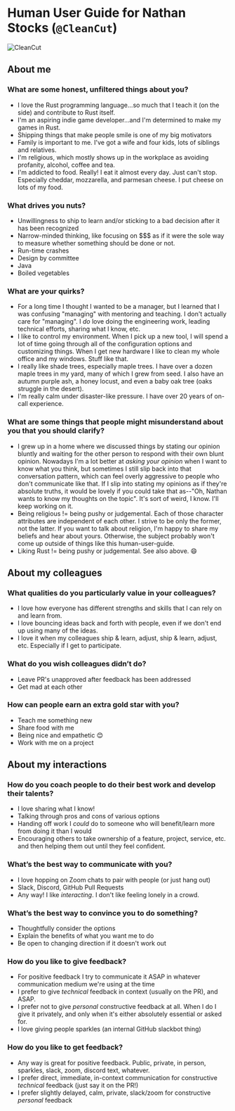 # Human User Guide for Nathan Stocks (`@CleanCut`)

![CleanCut](https://avatars.githubusercontent.com/u/5838512?v=4)

## About me

### What are some honest, unfiltered things about you?
* I love the Rust programming language...so much that I teach it (on the side) and contribute to Rust itself.
* I'm an aspiring indie game developer...and I'm determined to make my games in Rust.
* Shipping things that make people smile is one of my big motivators
* Family is important to me. I've got a wife and four kids, lots of siblings and relatives.
* I'm religious, which mostly shows up in the workplace as avoiding profanity, alcohol, coffee and tea.
* I'm addicted to food. Really! I eat it almost every day. Just can't stop.  Especially cheddar, mozzarella, and parmesan cheese. I put cheese on lots of my food.

### What drives you nuts?
* Unwillingness to ship to learn and/or sticking to a bad decision after it has been recognized
* Narrow-minded thinking, like focusing on $$$ as if it were the sole way to measure whether something should be done or not.
* Run-time crashes
* Design by committee
* Java
* Boiled vegetables

### What are your quirks?
* For a long time I thought I wanted to be a manager, but I learned that I was confusing "managing" with mentoring and teaching. I don't actually care for "managing". I _do_ love doing the engineering work, leading technical efforts, sharing what I know, etc.
* I like to control my environment. When I pick up a new tool, I will spend a lot of time going through all of the configuration options and customizing things. When I get new hardware I like to clean my whole office and my windows. Stuff like that.
* I really like shade trees, especially maple trees. I have over a dozen maple trees in my yard, many of which I grew from seed. I also have an autumn purple ash, a honey locust, and even a baby oak tree (oaks struggle in the desert).
* I'm really calm under disaster-like pressure.  I have over 20 years of on-call experience.

### What are some things that people might misunderstand about you that you should clarify?
* I grew up in a home where we discussed things by stating our opinion bluntly and waiting for the other person to respond with their own blunt opinion. Nowadays I'm a lot better at _asking your opinion_ when I want to know what you think, but sometimes I still slip back into that conversation pattern, which can feel overly aggressive to people who don't communicate like that. If I slip into stating my opinions as if they're absolute truths, it would be lovely if you could take that as--"Oh, Nathan wants to know my thoughts on the topic". It's sort of weird, I know. I'll keep working on it. 
* Being religious != being pushy or judgemental. Each of those character attributes are independent of each other. I strive to be only the former, not the latter. If you want to talk about religion, I'm happy to share my beliefs and hear about yours. Otherwise, the subject probably won't come up outside of things like this human-user-guide.
* Liking Rust != being pushy or judgemental. See also above. 😄 

## About my colleagues

### What qualities do you particularly value in your colleagues?
* I love how everyone has different strengths and skills that I can rely on and learn from.
* I love bouncing ideas back and forth with people, even if we don't end up using many of the ideas.
* I love it when my colleagues ship & learn, adjust, ship & learn, adjust, etc. Especially if I get to participate.

### What do you wish colleagues didn’t do?
* Leave PR's unapproved after feedback has been addressed
* Get mad at each other

### How can people earn an extra gold star with you?
* Teach me something new
* Share food with me
* Being nice and empathetic 😊
* Work with me on a project

## About my interactions

### How do you coach people to do their best work and develop their talents?
* I love sharing what I know!
* Talking through pros and cons of various options
* Handing off work I _could_ do to someone who will benefit/learn more from doing it than I would
* Encouraging others to take ownership of a feature, project, service, etc. and then helping them out until they feel confident.

### What’s the best way to communicate with you?
* I love hopping on Zoom chats to pair with people (or just hang out)
* Slack, Discord, GitHub Pull Requests
* Any way! I like _interacting_. I don't like feeling lonely in a crowd.

### What’s the best way to convince you to do something?
* Thoughtfully consider the options
* Explain the benefits of what you want me to do
* Be open to changing direction if it doesn't work out
 
### How do you like to give feedback?
* For positive feedback I try to communicate it ASAP in whatever communication medium we're using at the time
* I prefer to give _technical_ feedback in context (usually on the PR), and ASAP.
* I prefer not to give _personal_ constructive feedback at all. When I do I give it privately, and only when it's either absolutely essential or asked for.
* I love giving people sparkles (an internal GitHub slackbot thing)

### How do you like to get feedback?
* Any way is great for positive feedback. Public, private, in person, sparkles, slack, zoom, discord text, whatever.
* I prefer direct, immediate, in-context communication for constructive _technical_ feedback (just say it on the PR!)
* I prefer slightly delayed, calm, private, slack/zoom for constructive _personal_ feedback
